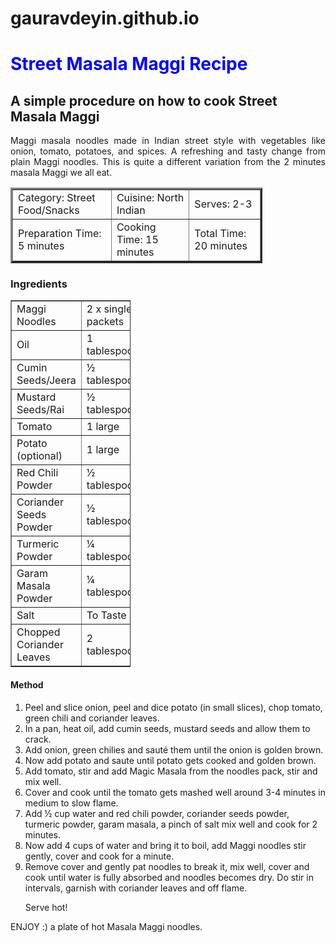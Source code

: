 # gauravdeyin.github.io
<html>
  <head>
    <meta http-equiv="content-type" content="text/html; charset=UTF-8">
   </head>
  <body>
    <h1 style="color:blue;">Street Masala Maggi Recipe</h1>
    <h2>A simple procedure on how to cook Street Masala Maggi</h2>
    <p style="text-align:justify;">Maggi masala noodles made in Indian street
      style with vegetables like onion, tomato, potatoes, and spices. A
      refreshing and tasty change from plain Maggi noodles. This is quite a
      different variation from the 2 minutes masala Maggi we all eat.</p>
    <table style="width: 80%" border="3">
      <tbody>
        <tr>
          <td>Category: Street Food/Snacks</td>
          <td>Cuisine: North Indian</td>
          <td>Serves: 2-3</td>
        </tr>
        <tr>
          <td>Preparation Time: 5 minutes</td>
          <td>Cooking Time: 15 minutes</td>
          <td>Total Time: 20 minutes</td>
        </tr>
      </tbody>
    </table>
    <h3>Ingredients</h3>
    <table style="width: 38%;" border="1">
      <tbody>
        <tr>
          <td>Maggi Noodles</td>
          <td>2 x single packets</td>
        </tr>
        <tr>
          <td>Oil</td>
          <td>1 tablespoon</td>
        </tr>
        <tr>
          <td>Cumin Seeds/Jeera</td>
          <td style="height: 15.2px;">½&nbsp; tablespoon</td>
        </tr>
        <tr>
          <td style="height: 19.2px;">Mustard Seeds/Rai</td>
          <td>½ tablespoon</td>
        </tr>
        <tr>
          <td>Tomato</td>
          <td>1 large</td>
        </tr>
        <tr>
          <td>Potato (optional)</td>
          <td>1 large</td>
        </tr>
        <tr>
          <td>Red Chili Powder</td>
          <td>½&nbsp; tablespoon</td>
        </tr>
        <tr>
          <td>Coriander Seeds Powder</td>
          <td>½&nbsp; tablespoon</td>
        </tr>
        <tr>
          <td>Turmeric Powder</td>
          <td style="height: 19.2px;">¼ tablespoon</td>
        </tr>
        <tr>
          <td>Garam Masala Powder</td>
          <td>¼ tablespoon</td>
        </tr>
        <tr>
          <td style="height: 19.2px;">Salt</td>
          <td>To Taste</td>
        </tr>
        <tr>
          <td>Chopped Coriander Leaves</td>
          <td>2 tablespoon</td>
        </tr>
      </tbody>
    </table>
    <h4>Method</h4>
    <ol>
      <li>Peel and slice onion, peel and dice potato (in small slices), chop
        tomato, green chili and coriander leaves.</li>
      <li>In a pan, heat oil, add cumin seeds, mustard seeds and allow them to
        crack.</li>
      <li>Add onion, green chilies and sauté them until the onion is golden
        brown.</li>
      <li>Now add potato and saute until potato gets cooked and golden brown.</li>
      <li>Add tomato, stir and add Magic Masala from the noodles pack, stir and
        mix well.</li>
      <li>Cover and cook until the tomato gets mashed well around 3-4 minutes in
        medium to slow flame.</li>
      <li>Add ½ cup water and red chili powder, coriander seeds powder, turmeric
        powder, garam masala, a pinch of salt mix well and cook for 2 minutes.</li>
      <li>Now add 4 cups of water and bring it to boil, add Maggi noodles stir
        gently, cover and cook for a minute.</li>
      <li>Remove cover and gently pat noodles to break it, mix well, cover and
        cook until water is fully absorbed and noodles becomes dry. Do stir in
        intervals, garnish with coriander leaves and off flame.</li>
      <p>Serve hot!</p>
    </ol>
    <p>ENJOY :) a plate of hot Masala Maggi noodles.</p>
    <br>
  </body>
</html>
